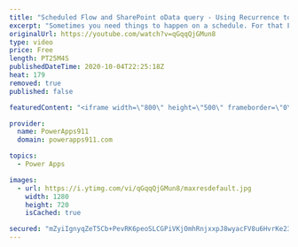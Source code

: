 ```yaml
---
title: "Scheduled Flow and SharePoint oData query - Using Recurrence to check for overdue approvals"
excerpt: "Sometimes you need things to happen on a schedule. For that Flow has the recurrence trigger. In this video, you will learn how to nag approvers to follow up on their approvals thanks to fun with flow. Together we build a Scheduled Flow  that uses Recurrence to check for overdue approvals. We cover the"
originalUrl: https://youtube.com/watch?v=qGqqQjGMun8
type: video
price: Free
length: PT25M4S
publishedDateTime: 2020-10-04T22:25:18Z
heat: 179
removed: true
published: false

featuredContent: "<iframe width=\"800\" height=\"500\" frameborder=\"0\" src=\"https://www.youtube.com/embed/qGqqQjGMun8\" allow=\"accelerometer; autoplay; encrypted-media; gyroscope; picture-in-picture\" allowfullscreen></iframe>"

provider:
  name: PowerApps911
  domain: powerapps911.com

topics:
  - Power Apps

images:
  - url: https://i.ytimg.com/vi/qGqqQjGMun8/maxresdefault.jpg
    width: 1280
    height: 720
    isCached: true

secured: "mZyiIgnyqZeT5Cb+PevRK6peoSLCGPiVKjOmhRnjxxpJ8wyacFV8u6HvrKe23uZnOkQAVc0SRlP259u7TRQpHxeqIf8rVZsn5EdrNJmEcgw6SS3G7gmxM61sCD4Uu4Y9pXiF32/ReYTVrozZoMAuKJS+APsJvaBlZ/EsByLho/1TEyNKK8BQxCpv8OjZs/isEROtI+aywDPKsunuYYnJagvqt1hXCA9uv3Wof+nBFyBFD/OuLBN+4++7HxYdQJ0TY0rfqTqRRMYset7mmb6VVNdnHiQxEpr4IDzUueTPvpG/sli78/Q2WoNlgh31nHA+RsSzjt8rPWg+hC62qEkqlq7MDfjl0QQEFnuW/APtDxhcpw/B7ox1IrjiB7ZvHpWr6Z87enU6qGIEoHlfrP3UQv5m0MWhHzZx0PKbFSXTibA=;dNP0oO0il/DlChBTa0fZCQ=="
---
```


